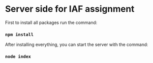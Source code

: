 # Server side for IAF assignment

First to install all packages run the command:
### `npm install`

After installing everything, you can start the server with the command:
### `node index`
